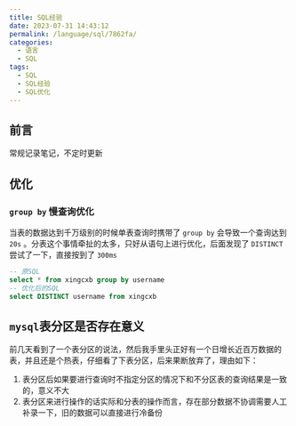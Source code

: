 ```yaml
---
title: SQL经验
date: 2023-07-31 14:43:12
permalink: /language/sql/7862fa/
categories:
  - 语言
  - SQL
tags:
  - SQL
  - SQL经验
  - SQL优化
---
```


## 前言

常规记录笔记，不定时更新

<!-- more -->

<InArticleAdsense
    data-ad-client="ca-pub-1725717718088510"
    data-ad-slot="7426219401">
</InArticleAdsense>

## 优化

### `group by` 慢查询优化

当表的数据达到千万级别的时候单表查询时携带了 `group by` 会导致一个查询达到 `20s` 。分表这个事情牵扯的太多，只好从语句上进行优化，后面发现了 `DISTINCT` 尝试了一下，直接按到了 `300ms`

``` sql
-- 原SQL
select * from xingcxb group by username
-- 优化后的SQL
select DISTINCT username from xingcxb
```

## `mysql`表分区是否存在意义

前几天看到了一个表分区的说法，然后我手里头正好有一个日增长近百万数据的表，并且还是个热表，仔细看了下表分区，后来果断放弃了，理由如下：

1. 表分区后如果要进行查询时不指定分区的情况下和不分区表的查询结果是一致的，意义不大
2. 表分区来进行操作的话实际和分表的操作而言，存在部分数据不协调需要人工补录一下，旧的数据可以直接进行冷备份
